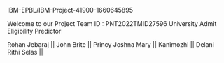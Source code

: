 IBM-EPBL/IBM-Project-41900-1660645895

Welcome to our Project
Team ID : PNT2022TMID27596
University Admit Eligibility Predictor

Rohan Jebaraj || John Brite || Princy Joshna Mary || Kanimozhi || Delani Rithi Selas ||
